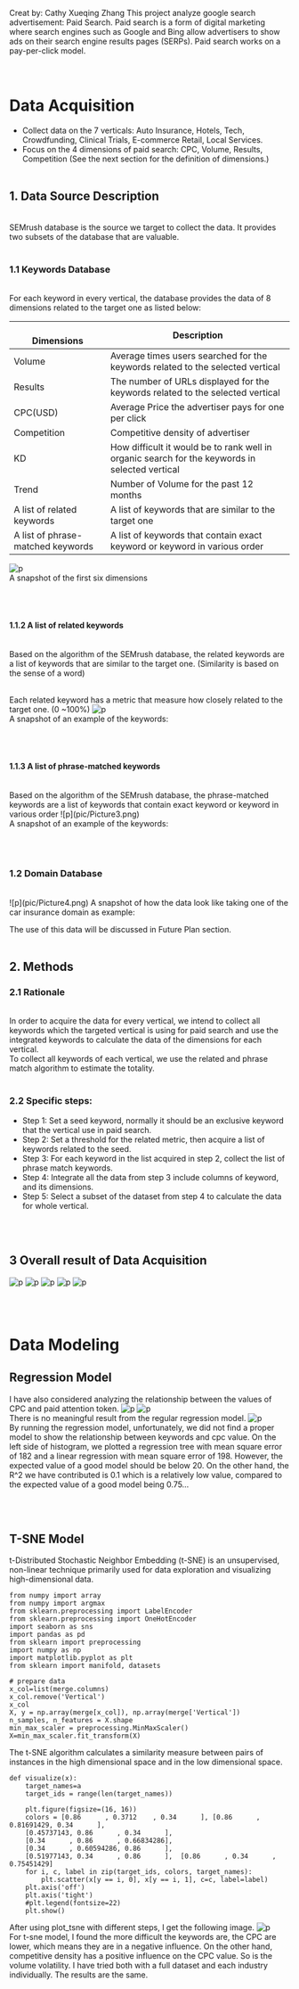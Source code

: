 Creat by: Cathy Xueqing Zhang
This project analyze google search advertisement: Paid Search. Paid search is a form of digital marketing where search engines such as Google and Bing allow advertisers to show ads on their search engine results pages (SERPs). Paid search works on a pay-per-click model.<br/>
<br/><br/>
# Data Acquisition 
- Collect data on the 7 verticals: Auto Insurance, Hotels, Tech, Crowdfunding, Clinical Trials, E-commerce Retail, Local Services.
- Focus on the 4 dimensions of paid search: CPC, Volume, Results, Competition (See the next section for the definition of dimensions.)
<br/><br/>
## 1. Data Source Description 
<br/>
SEMrush database is the source we target to collect the data. It provides two subsets of the database that are valuable.
<br/><br/>

### 1.1 Keywords Database

<br/>
For each keyword in every vertical, the database provides the data of 8 dimensions related to the target one as listed below:<br/>




<br/>Dimensions |	Description
------------ | -------------
Volume | Average times users searched for the keywords related to the selected vertical
Results | The number of URLs displayed for the keywords related to the selected vertical
CPC(USD) | Average Price the advertiser pays for one per click
Competition | Competitive density of advertiser
KD | How difficult it would be to rank well in organic search for the keywords in selected vertical
Trend | Number of Volume for the past 12 months
A list of related keywords | A list of keywords that are similar to the target one
A list of phrase-matched keywords | A list of keywords that contain exact keyword or keyword in various order 

![p](pic/Picture1.png)
<br/>A snapshot of the first six dimensions
 
 
<br/><br/>
#### 1.1.2 A list of related keywords 
<br/>
Based on the algorithm of the SEMrush database, the related keywords are a list of keywords that are similar to the target one. (Similarity is based on the sense of a word)

<br/>Each related keyword has a metric that measure how closely related to the target one. (0 ~100%)
![p](pic/Picture2.png)
<br/> A snapshot of an example of the keywords:

 <br/><br/>
#### 1.1.3 A list of phrase-matched keywords 
<br/>
Based on the algorithm of the SEMrush database, the phrase-matched keywords are a list of keywords that contain exact keyword or keyword in various order 
![p](pic/Picture3.png)
<br/>A snapshot of an example of the keywords:
 

<br/><br/>
### 1.2 Domain Database
<br/>
![p](pic/Picture4.png)
A snapshot of how the data look like taking one of the car insurance domain as example:

 

The use of this data will be discussed in Future Plan section.
<br/><br/>

## 2. Methods
### 2.1 Rationale
<br/>
In order to acquire the data for every vertical, we intend to collect all keywords which the targeted vertical is using for paid search and use the integrated keywords to calculate the data of the dimensions for each vertical.
<br/>
To collect all keywords of each vertical, we use the related and phrase match algorithm to estimate the totality.
<br/><br/>

### 2.2 Specific steps:


- Step 1: Set a seed keyword, normally it should be an exclusive keyword that the vertical use in paid search.
- Step 2: Set a threshold for the related metric, then acquire a list of keywords related to the seed.
- Step 3: For each keyword in the list acquired in step 2, collect the list of phrase match keywords.
- Step 4: Integrate all the data from step 3 include columns of keyword, and its dimensions.
- Step 5: Select a subset of the dataset from step 4 to calculate the data for whole vertical.

<br/><br/>
## 3 Overall result of Data Acquisition
![p](pic/0001.jpg)
![p](pic/0003.jpg)
![p](pic/0004.jpg)
![p](pic/Picture6.png)
![p](pic/0011.jpg)

<br/><br/>
# Data Modeling
## Regression Model
I have also considered analyzing the relationship between the values of CPC and paid attention token.
![p](pic/0014.jpg)
![p](pic/0015.jpg)
<br/> There is no meaningful result from the regular regression model.
![p](pic/regression.png)
<br/>By running the regression model, unfortunately, we did not find a proper model to show the relationship between keywords and cpc value. On the left side of histogram, we plotted a regression tree with mean square error of 182 and a linear regression with mean square error of 198. However, the expected value of a good model should be below 20. On the other hand, the R^2 we have contributed is 0.1 which is a relatively low value, compared to the expected value of a good model being 0.75…

<br/><br/>
## T-SNE Model
t-Distributed Stochastic Neighbor Embedding (t-SNE) is an unsupervised, non-linear technique primarily used for data exploration and visualizing high-dimensional data. 
```
from numpy import array
from numpy import argmax
from sklearn.preprocessing import LabelEncoder
from sklearn.preprocessing import OneHotEncoder
import seaborn as sns
import pandas as pd
from sklearn import preprocessing
import numpy as np
import matplotlib.pyplot as plt
from sklearn import manifold, datasets

# prepare data 
x_col=list(merge.columns)
x_col.remove('Vertical')
x_col
X, y = np.array(merge[x_col]), np.array(merge['Vertical'])                                   
n_samples, n_features = X.shape
min_max_scaler = preprocessing.MinMaxScaler()
X=min_max_scaler.fit_transform(X)
```
The t-SNE algorithm calculates a similarity measure between pairs of instances in the high dimensional space and in the low dimensional space.
```
def visualize(x):
    target_names=a
    target_ids = range(len(target_names))

    plt.figure(figsize=(16, 16))
    colors = [0.86      , 0.3712    , 0.34      ], [0.86      , 0.81691429, 0.34      ],
    [0.45737143, 0.86      , 0.34      ], 
    [0.34      , 0.86      , 0.66834286],  
    [0.34      , 0.60594286, 0.86      ], 
    [0.51977143, 0.34      , 0.86      ],  [0.86      , 0.34      , 0.75451429]
    for i, c, label in zip(target_ids, colors, target_names):
        plt.scatter(x[y == i, 0], x[y == i, 1], c=c, label=label)
    plt.axis('off')
    plt.axis('tight')
    #plt.legend(fontsize=22)
    plt.show()
 ```
 After using plot_tsne with different steps, I get the following image.
 ![p](pic/0012.jpg)
<br/> For t-sne model, I found the more difficult the keywords are, the CPC are lower, which means they are in a negative influence. On the other hand, competitive density has a positive influence on the CPC value. So is the volume volatility. I have tried both with a full dataset and each industry individually. The results are the same.


